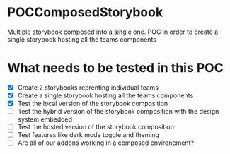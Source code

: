 # POCComposedStorybook
Multiple storybook composed into a single one. POC in order to create a single storybook hosting all the teams components

# What needs to be tested in this POC

- [x] Create 2 storybooks reprenting individual teams
- [x] Create a single storybook hosting all the teams components
- [x] Test the local version of the storybook composition
- [ ] Test the hybrid version of the storybook composition with the design system embedded 
- [ ] Test the hosted version of the storybook composition
- [ ] Test features like dark mode toggle and theming 
- [ ] Are all of our addons working in a composed environement?
